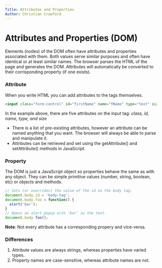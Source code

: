 ```yaml
---
Title: Attributes and Properties 
Author: Christian Crawford
---
```


# Attributes and Properties (DOM)
Elements (nodes) of the DOM often have attributes and properties associated with them. Both values serve similar purposes and often have identical or at least similar names.  The browser parses the HTML of the page and generates the DOM. Attributes will automatically be converted to their corrisponding property (if one exists).

### Attribute ###
When you write HTML you can add attributes to the tags themselves.
```html
<input class="form-control" id="firstName" name="fName" type="text" size="55">
```
In the example above, there are five attributes on the input tag: *class, id, name, type, and size*

- There is a list of pre-existing attributes, however an attribute can be named anything that you want. The browser will always be able to parse and manipulate it.
- Attributes can be retrieved and set using the getAttribute() and setAttribute() methods in JavaScript.
### Property ###
The DOM is just a JavaScript object so properties behave the same as with any object. They can be simple primitive values (number, string, boolean, etc) or objects and methods.
```javascript
// Sets (or overrides) the value of the id on the body tag.
document.body.id = 'body-tag';
document.body.foo = function() {
  alert('bar');
}
// Opens an alert popup with 'bar' as the text.
document.body.foo();
```
**Note**: Not every attribute has a corresponding propery and vice-versa.

### Differences ###
1. Attribute values are always strings, whereas properties have varied types. 
2. Property names are case-sensitive, whereas attribute names are not.